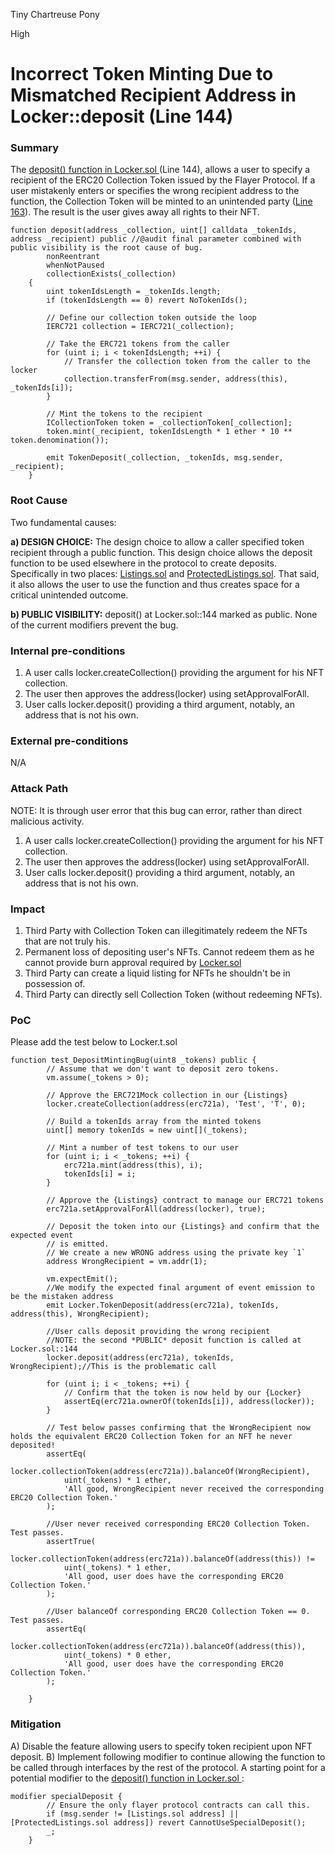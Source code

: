 Tiny Chartreuse Pony

High

# Incorrect Token Minting Due to Mismatched Recipient Address in Locker::deposit (Line 144)

### Summary

The [deposit() function in Locker.sol ](https://github.com/sherlock-audit/2024-08-flayer/blob/main/flayer/src/contracts/Locker.sol#L144-L166) (Line 144), allows a user to specify a recipient of the ERC20 Collection Token issued by the Flayer Protocol. If a user mistakenly enters or specifies the wrong recipient address to the function, the Collection Token will be minted to an unintended party ([Line 163](https://github.com/sherlock-audit/2024-08-flayer/blob/main/flayer/src/contracts/Locker.sol#L163)). The result is the user gives away all rights to their NFT.

```solidity
function deposit(address _collection, uint[] calldata _tokenIds, address _recipient) public //@audit final parameter combined with public visibility is the root cause of bug.
        nonReentrant
        whenNotPaused
        collectionExists(_collection)
    {
        uint tokenIdsLength = _tokenIds.length;
        if (tokenIdsLength == 0) revert NoTokenIds();

        // Define our collection token outside the loop
        IERC721 collection = IERC721(_collection);

        // Take the ERC721 tokens from the caller
        for (uint i; i < tokenIdsLength; ++i) {
            // Transfer the collection token from the caller to the locker
            collection.transferFrom(msg.sender, address(this), _tokenIds[i]);
        }

        // Mint the tokens to the recipient
        ICollectionToken token = _collectionToken[_collection];
        token.mint(_recipient, tokenIdsLength * 1 ether * 10 ** token.denomination());

        emit TokenDeposit(_collection, _tokenIds, msg.sender, _recipient);
    }
```

### Root Cause

Two fundamental causes:

**a) DESIGN CHOICE:** The design choice to allow a caller specified token recipient through a public function.
This design choice allows the deposit function to be used elsewhere in the protocol to create deposits. Specifically in two places: [Listings.sol](https://github.com/sherlock-audit/2024-08-flayer/blob/main/flayer/src/contracts/Listings.sol#L232) and [ProtectedListings.sol](https://github.com/sherlock-audit/2024-08-flayer/blob/main/flayer/src/contracts/ProtectedListings.sol#L179). That said, it also allows the user to use the function and thus creates space for a critical unintended outcome.

**b) PUBLIC VISIBILITY:** deposit() at Locker.sol::144 marked as public. None of the current modifiers prevent the bug.

### Internal pre-conditions

1. A user calls locker.createCollection() providing the argument for his NFT collection.
2. The user then approves the address(locker) using setApprovalForAll.
3. User calls locker.deposit() providing a third argument, notably, an address that is not his own.

### External pre-conditions

N/A

### Attack Path

NOTE: It is through user error that this bug can error, rather than direct malicious activity.

1. A user calls locker.createCollection() providing the argument for his NFT collection.
2. The user then approves the address(locker) using setApprovalForAll.
3. User calls locker.deposit() providing a third argument, notably, an address that is not his own.

### Impact

1. Third Party with Collection Token can illegitimately redeem the NFTs that are not truly his.
2. Permanent loss of depositing user's NFTs. Cannot redeem them as he cannot provide burn approval required by [Locker.sol](https://github.com/sherlock-audit/2024-08-flayer/blob/main/flayer/src/contracts/Locker.sol#L215)
3. Third Party can create a liquid listing for NFTs he shouldn't be in possession of.
4. Third Party can directly sell Collection Token (without redeeming NFTs).

### PoC

Please add the test below to Locker.t.sol
    
```solidity
function test_DepositMintingBug(uint8 _tokens) public {
        // Assume that we don't want to deposit zero tokens.
        vm.assume(_tokens > 0);

        // Approve the ERC721Mock collection in our {Listings}
        locker.createCollection(address(erc721a), 'Test', 'T', 0);

        // Build a tokenIds array from the minted tokens
        uint[] memory tokenIds = new uint[](_tokens);

        // Mint a number of test tokens to our user
        for (uint i; i < _tokens; ++i) {
            erc721a.mint(address(this), i);
            tokenIds[i] = i;
        }

        // Approve the {Listings} contract to manage our ERC721 tokens
        erc721a.setApprovalForAll(address(locker), true);

        // Deposit the token into our {Listings} and confirm that the expected event
        // is emitted.
        // We create a new WRONG address using the private key `1`
        address WrongRecipient = vm.addr(1); 
        
        vm.expectEmit();
        //We modify the expected final argument of event emission to be the mistaken address
        emit Locker.TokenDeposit(address(erc721a), tokenIds, address(this), WrongRecipient); 
        
        //User calls deposit providing the wrong recipient
        //NOTE: the second *PUBLIC* deposit function is called at Locker.sol::144
        locker.deposit(address(erc721a), tokenIds, WrongRecipient);//This is the problematic call

        for (uint i; i < _tokens; ++i) {
            // Confirm that the token is now held by our {Locker}
            assertEq(erc721a.ownerOf(tokenIds[i]), address(locker));
        }

        // Test below passes confirming that the WrongRecipient now holds the equivalent ERC20 Collection Token for an NFT he never deposited!
        assertEq(
            locker.collectionToken(address(erc721a)).balanceOf(WrongRecipient),
            uint(_tokens) * 1 ether,
            'All good, WrongRecipient never received the corresponding ERC20 Collection Token.'
        );
        
        //User never received corresponding ERC20 Collection Token. Test passes.
        assertTrue(
            locker.collectionToken(address(erc721a)).balanceOf(address(this)) !=
            uint(_tokens) * 1 ether,
            'All good, user does have the corresponding ERC20 Collection Token.'
        );
        
        //User balanceOf corresponding ERC20 Collection Token == 0. Test passes.
        assertEq(
            locker.collectionToken(address(erc721a)).balanceOf(address(this)),
            uint(_tokens) * 0 ether,
            'All good, user does have the corresponding ERC20 Collection Token.'
        );
        
    }

```
### Mitigation

A) Disable the feature allowing users to specify token recipient upon NFT deposit.
B) Implement following modifier to continue allowing the function to be called through interfaces by the rest of the protocol. A starting point for a potential modifier to the [deposit() function in Locker.sol ](https://github.com/sherlock-audit/2024-08-flayer/blob/main/flayer/src/contracts/Locker.sol#L144-L166) :

```solidity
modifier specialDeposit {
        // Ensure the only flayer protocol contracts can call this.
        if (msg.sender != [Listings.sol address] || [ProtectedListings.sol address]) revert CannotUseSpecialDeposit();
        _;
    }
```
